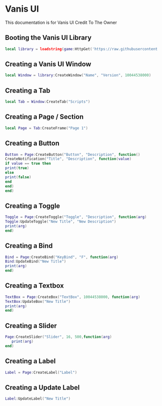 # Vanis UI
This documentation is for Vanis UI Credit To The Owner

## Booting the Vanis UI Library
```lua
local library = loadstring(game:HttpGet('https://raw.githubusercontent.com/cypherdh/VanisUILIB/main/.gitignore'))()
```




## Creating a Vanis UI Window
```lua
local Window = library:CreateWindow("Name", "Version", 10044538000)
```

## Creating a Tab
```lua
local Tab = Window:CreateTab("Scripts")
```

## Creating a Page / Section
```lua
local Page = Tab:CreateFrame("Page 1")
```

## Creating a Button
```lua
Button = Page:CreateButton("Button", "Description", function()
CreateNotification("Title", "Description", function(value)
if value == true then
print(true)
else
print(false)
end
end)
end)
```

## Creating a Toggle
```lua
Toggle = Page:CreateToggle("Toggle", "Description", function(arg)
Toggle:UpdateToggle("New Title", "New Description")
print(arg)
end)
```

## Creating a Bind
```lua
Bind = Page:CreateBind("KeyBind", "F", function(arg)
Bind:UpdateBind("New Title")
print(arg)
end)
```

## Creating a Textbox
```lua
TextBox = Page:CreateBox("TextBox", 10044538000, function(arg)
TextBox:UpdateBox("New Title")
print(arg)
end)
```

## Creating a Slider
```lua
Page:CreateSlider("Slider", 16, 500,function(arg)
   print(arg)
end)
```

## Creating a Label
```lua
Label = Page:CreateLabel("Label")
```

## Creating a Update Label
```lua
Label:UpdateLabel("New Title")
```
